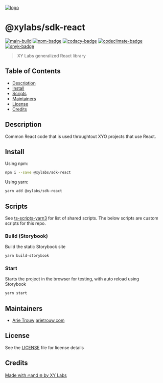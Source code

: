 [![logo][]](https://xylabs.com)

# @xylabs/sdk-react

[![main-build][]][main-build-link]
[![npm-badge][]][npm-link]
[![codacy-badge][]][codacy-link]
[![codeclimate-badge][]][codeclimate-link]
[![snyk-badge][]][snyk-link]

> XY Labs generalized React library 

## Table of Contents

-   [Description](#description)
-   [Install](#install)
-   [Scripts](#scripts)
-   [Maintainers](#maintainers)
-   [License](#license)
-   [Credits](#credits)

## Description

Common React code that is used throughtout XYO projects that use React.

## Install

Using npm:

```sh
npm i --save @xylabs/sdk-react
```

Using yarn:

```sh
yarn add @xylabs/sdk-react
```

## Scripts

See [ts-scripts-yarn3](https://github.com/xylabs/ts-scripts-yarn3/blob/main/README.md) for
list of shared scripts. The below scripts are custom scripts for this repo.

### Build (Storybook)

Build the static Storybook site

```sh
yarn build-storybook
```

### Start

Starts the project in the browser for testing, with auto reload using Storybook

```sh
yarn start
```

## Maintainers

-   [Arie Trouw](https://github.com/arietrouw) [arietrouw.com](https://arietrouw.com)

## License

See the [LICENSE](LICENSE) file for license details

## Credits

[Made with 🔥and ❄️ by XY Labs](https://xylabs.com)

[logo]: https://cdn.xy.company/img/brand/XYPersistentCompany_Logo_Icon_Colored.svg

[main-build]: https://github.com/xylabs/sdk-react/actions/workflows/build.yml/badge.svg
[main-build-link]: https://github.com/xylabs/sdk-react/actions/workflows/build.yml

[npm-badge]: https://img.shields.io/npm/v/@xylabs/sdk-react.svg
[npm-link]: https://www.npmjs.com/package/@xylabs/sdk-react

[codacy-badge]: https://app.codacy.com/project/badge/Grade/c2a69d4530ed4b7da6ddb070169dd339
[codacy-link]: https://www.codacy.com/gh/xylabs/sdk-react/dashboard?utm_source=github.com&utm_medium=referral&utm_content=xylabs/sdk-react&utm_campaign=Badge_Grade

[codeclimate-badge]: https://api.codeclimate.com/v1/badges/c461e0bc2b00c0b01ac0/maintainability
[codeclimate-link]: https://codeclimate.com/github/xylabs/sdk-react/maintainability

[snyk-badge]: https://snyk.io/test/github/xylabs/sdk-react/badge.svg?targetFile=package.json
[snyk-link]: https://snyk.io/test/github/xylabs/sdk-react?targetFile=package.json
